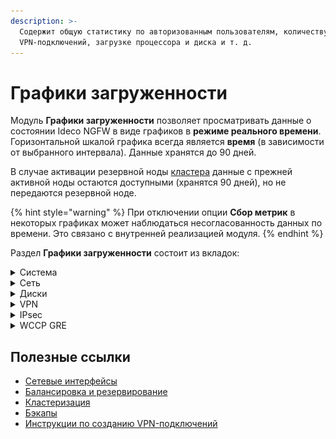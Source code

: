 ```yaml
---
description: >-
  Содержит общую статистику по авторизованным пользователям, количеству
  VPN-подключений, загрузке процессора и диска и т. д.
---
```


# Графики загруженности

Модуль **Графики загруженности** позволяет просматривать данные о состоянии Ideco NGFW в виде графиков в **режиме реального времени**. Горизонтальной шкалой графика всегда является **время** (в зависимости от выбранного интервала). Данные хранятся до 90 дней.

В случае активации резервной ноды [кластера](/settings/server-management/cluster/cluster.md) данные с прежней активной ноды остаются доступными (хранятся 90 дней), но не передаются резервной ноде.

{% hint style="warning" %}
При отключении опции **Сбор метрик** в некоторых графиках может наблюдаться несогласованность данных по времени. Это связано с внутренней реализацией модуля.
{% endhint %}

Раздел **Графики загруженности** состоит из вкладок:

<details>

<summary>Система</summary>

Содержит информацию:

* Количество авторизованных пользователей;
* Процент загрузки процессора (максимальное значение загрузки процессора - 100%);
* Объем используемой оперативной памяти в ГБ;
* Среднее значение загрузки системы;
* Количество всех установленных сетевых соединений.

</details>

<details>

<summary>Сеть</summary>

Содержит суммарную информацию о входящем и исходящем трафике, передаваемом через Ideco NGFW по всем интерфейсам раздела [Сетевые интерфейсы](/settings/services/connection-to-provider/README.md). Данные отображаются за определенный период времени.

Эта статистика может помочь в настройке резервирования каналов, статической и динамической [балансировки](/settings/services/multiple-simultaneous-connections.md).

{% hint style="info" %}
Для проверки скорости сети внешнего Ethernet перейдите в раздел **Управление сервером -> Терминал** и введите `speedtest-cli`.

Пример вывода команды:

![](/.gitbook/assets/monitor-prometheus.png)

{% endhint %}

</details>

<details>

<summary>Диски</summary>

Содержит статистику об объеме записанной и прочитанной информации в определенный промежуток времени (график **Диск**) и количестве обращений к диску за это же время (график **Операции ввода-вывода**). Дает оценку интенсивности использования диска. Информация о свободном и занятом объеме на диске доступна в разделе [Бэкапы](/settings/server-management/backup.md).

</details>

<details>

<summary>VPN</summary>

Содержит информацию о количестве подключений пользователей по протоколам L2TP/IPsec, PPTP и IKEv2.\
Инструкция по VPN-подключению пользователей доступна по [ссылке](/recipes/popular-recipes/vpn/).

</details>

<details>

<summary>IPsec</summary>

Содержит информацию о входящих, исходящих IPsec-подключениях Ideco NFGW. Показывает загрузку входящего и исходящего IPsec-канала.

</details>

<details>

<summary>WCCP GRE</summary>

Содержит информацию о входящей скорости GRE-туннелей.
Особенности протокола GRE не позволяют определить исходящую скорость для GRE-туннелей.

</details>

## Полезные ссылки

* [Сетевые интерфейсы](/settings/services/connection-to-provider/README.md)
* [Балансировка и резервирование](/settings/services/multiple-simultaneous-connections.md)
* [Кластеризация](/settings/server-management/cluster/cluster.md)
* [Бэкапы](/settings/server-management/backup.md)
* [Инструкции по созданию VPN-подключений](/recipes/popular-recipes/vpn/)
